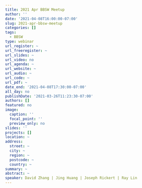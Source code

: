 ```yaml
---
title: 2021 Apr BBSW Meetup
author: ''
date: '2021-04-08T16:00:00-07:00'
slug: 2021-apr-bbsw-meetup
categories: []
tags:
  - BBSW
type: webinar
url_register: ~
url_freeregister: ~
url_slides: ~
url_video: no
url_agenda: ~
url_website: ~
url_audio: ~
url_code: ~
url_pdf: ~
date_end: '2021-04-08T17:30:00-07:00'
all_day: no
publishDate: '2021-03-26T11:23:30-07:00'
authors: []
featured: no
image:
  caption: ''
  focal_point: ''
  preview_only: no
slides: ''
projects: []
location: ~
address:
  street: ~
  city: ~
  region: ~
  postcode: ~
  country: ~
summary: ~
abstract: ~
speaker: David Zhang | Jing Huang | Joseph Rickert | Ray Lin
---
```

<!--more-->
